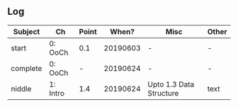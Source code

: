 ## Log


Subject | Ch | Point | When? | Misc | Other
--- | --- | --- | --- |--- |---
start | 0: OoCh | 0.1 | 20190603 | - | -
complete | 0: OoCh | - | 20190624 | - | -
niddle | 1: Intro | 1.4 | 20190624 | Upto 1.3 Data Structure | text